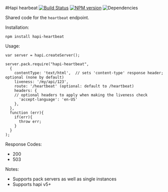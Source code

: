 #Hapi hearbeat
[![Build Status](https://travis-ci.org/opentable/hapi-heartbeat.png?branch=master)](https://travis-ci.org/opentable/hapi-heartbeat) [![NPM version](https://badge.fury.io/js/hapi-heartbeat.png)](http://badge.fury.io/js/hapi-heartbeat) ![Dependencies](https://david-dm.org/opentable/hapi-heartbeat.png)

Shared code for the `heartbeat` endpoint. 


Installation:

```npm install hapi-heartbeat```

Usage:

```
var server = hapi.createServer();

server.pack.require("hapi-heartbeat",
  {
    contentType: 'text/html',  // sets 'content-type' response header; optional (none by default)
    liveness: '/my/api/123',
    route: '/heartbeat' (optional: default to /heartbeat)
    headers: {
    // optional headers to apply when making the liveness check
      'accept-language': 'en-US'
    },
  },
  function (err){
    if(err){
      throw err;
    }
  }
);
```

Response Codes:
- 200
- 503

Notes:

- Supports pack servers as well as single instances
- Supports hapi v5+
